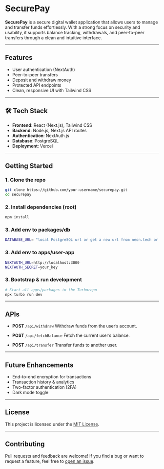 # SecurePay

**SecurePay** is a secure digital wallet application that allows users to manage and transfer funds effortlessly. With a strong focus on security and usability, it supports balance tracking, withdrawals, and peer-to-peer transfers through a clean and intuitive interface.

---

##  Features

*  User authentication (NextAuth)
*  Peer-to-peer transfers
*  Deposit and withdraw money
*  Protected API endpoints
*  Clean, responsive UI with Tailwind CSS

---

## 🛠️ Tech Stack

* **Frontend**: React (Next.js), Tailwind CSS
* **Backend**: Node.js, Next.js API routes
* **Authentication**: NextAuth.js
* **Database**: PostgreSQL
* **Deployment**: Vercel

---

##  Getting Started

### 1. Clone the repo

```bash
git clone https://github.com/your-username/securepay.git
cd securepay
```

### 2. Install dependencies (root)

```bash
npm install
```

### 3. Add env to packages/db
```bash
DATABASE_URL= "local PostgreSQL url or get a new url from neon.tech or other providers"
```
### 3. Add env to apps/user-app
```bash
NEXTAUTH_URL=http://localhost:3000
NEXTAUTH_SECRET=your_key
```

### 3. Bootstrap & run development

```bash
# Start all apps/packages in the Turborepo
npx turbo run dev
```

---


##  APIs

* **POST** `/api/withdraw`
  Withdraw funds from the user’s account.

* **POST** `/api/fetchBalance`
  Fetch the current user’s balance.

* **POST** `/api/transfer`
  Transfer funds to another user.

---

##  Future Enhancements

* End-to-end encryption for transactions
* Transaction history & analytics
* Two-factor authentication (2FA)
* Dark mode toggle

---

##  License

This project is licensed under the [MIT License](LICENSE).

---

##  Contributing

Pull requests and feedback are welcome! If you find a bug or want to request a feature, feel free to [open an issue](https://github.com/JoshiAarya/securepay/issues).
